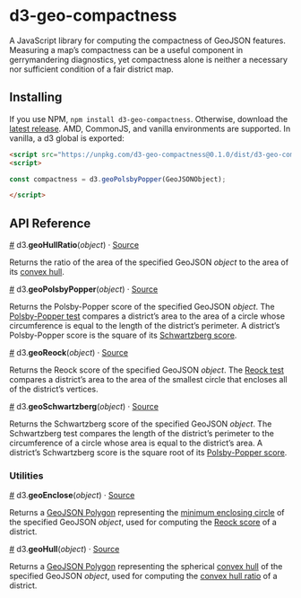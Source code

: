 # d3-geo-compactness
A JavaScript library for computing the compactness of GeoJSON features. Measuring a map’s compactness can be a useful component in gerrymandering diagnostics, yet compactness alone is neither a necessary nor sufficient condition of a fair district map.

## Installing
If you use NPM, `npm install d3-geo-compactness`. Otherwise, download the [latest release](https://github.com/HarryStevens/d3-geo-compactness/blob/main/dist/d3-geo-compactness.zip). AMD, CommonJS, and vanilla environments are supported. In vanilla, a d3 global is exported:

```html
<script src="https://unpkg.com/d3-geo-compactness@0.1.0/dist/d3-geo-compactness.min.js"></script>
<script>

const compactness = d3.geoPolsbyPopper(GeoJSONObject);

</script>
```

## API Reference

<a name="geoHullRatio" href="#geoHullRatio">#</a> d3.<b>geoHullRatio</b>(<i>object</i>) · [Source](https://github.com/harrystevens/d3-geo-compactness/blob/main/src/geoHullRatio.js "Source")

Returns the ratio of the area of the specified GeoJSON <i>object</i> to the area of its [convex hull](https://en.wikipedia.org/wiki/Convex_hull).

<a name="geoPolsbyPopper" href="#geoPolsbyPopper">#</a> d3.<b>geoPolsbyPopper</b>(<i>object</i>) · [Source](https://github.com/harrystevens/d3-geo-compactness/blob/main/src/geoPolsbyPopper.js "Source")

Returns the Polsby-Popper score of the specified GeoJSON <i>object</i>. The [Polsby-Popper test](https://en.wikipedia.org/wiki/Polsby%E2%80%93Popper_test) compares a district’s area to the area of a circle whose circumference is equal to the length of the district’s perimeter. A district’s Polsby-Popper score is the square of its [Schwartzberg score](#geoSchwartzberg).

<a name="geoReock" href="#geoReock">#</a> d3.<b>geoReock</b>(<i>object</i>) · [Source](https://github.com/harrystevens/d3-geo-compactness/blob/main/src/geoReock.js "Source")

Returns the Reock score of the specified GeoJSON <i>object</i>. The [Reock test](https://en.wikipedia.org/wiki/Reock_degree_of_compactness) compares a district’s area to the area of the smallest circle that encloses all of the district’s vertices.

<a name="geoSchwartzberg" href="#geoSchwartzberg">#</a> d3.<b>geoSchwartzberg</b>(<i>object</i>) · [Source](https://github.com/harrystevens/d3-geo-compactness/blob/main/src/geoSchwartzberg.js "Source")

Returns the Schwartzberg score of the specified GeoJSON <i>object</i>. The Schwartzberg test compares the length of the district’s perimeter to the circumference of a circle whose area is equal to the district’s area. A district’s Schwartzberg score is the square root of its [Polsby-Popper score](#geoPolsbyPopper).

### Utilities

<a name="geoEnclose" href="#geoEnclose">#</a> d3.<b>geoEnclose</b>(<i>object</i>) · [Source](https://github.com/harrystevens/d3-geo-compactness/blob/main/src/utils/geoEnclose.js "Source")

Returns a [GeoJSON Polygon](https://datatracker.ietf.org/doc/html/rfc7946#section-3.1.6) representing the [minimum enclosing circle](https://observablehq.com/@fil/bounding-circles) of the specified GeoJSON <i>object</i>, used for computing the [Reock score](#geoReock) of a district.

<a name="geoHull" href="#geoHull">#</a> d3.<b>geoHull</b>(<i>object</i>) · [Source](https://github.com/harrystevens/d3-geo-compactness/blob/main/src/utils/geoHull.js "Source")

Returns a [GeoJSON Polygon](https://datatracker.ietf.org/doc/html/rfc7946#section-3.1.6) representing the spherical [convex hull](https://en.wikipedia.org/wiki/Convex_hull) of the specified GeoJSON <i>object</i>, used for computing the [convex hull ratio](#geoHullRatio) of a district.